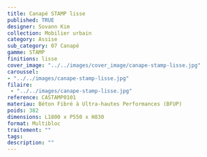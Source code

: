 ```yaml
---
title: Canapé STAMP lisse 
published: TRUE
designer: Sovann Kim
collection: Mobilier urbain
category: Assise
sub_category: 07 Canapé
gamme: STAMP
finitions: lisse
cover_image: "../../images/cover_image/canape-stamp-lisse.jpg"
caroussel: 
- "../../images/canape-stamp-lisse.jpg"
filaire: 
 - "../../images/canape-stamp-lisse.jpg"
reference: CASTAMP0101
materiau: Béton Fibré à Ultra-hautes Performances (BFUP)
poids: 382
dimensions: L1800 x P550 x H830 
format: Multibloc
traitement: ""
tags: 
description: ""
---
```

